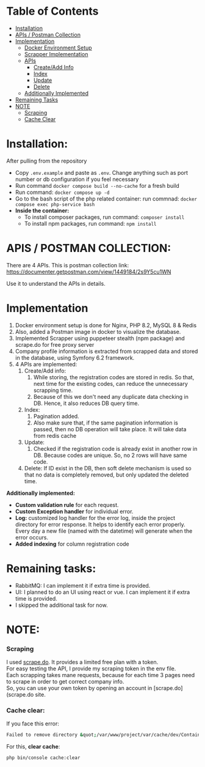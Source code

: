 # Table of Contents

- [Installation](#installation)
- [APIs / Postman Collection](#apis--postman-collection)
- [Implementation](#implementation)
   - [Docker Environment Setup](#docker-environment-setup)
   - [Scrapper Implementation](#scrapper-implementation)
   - [APIs](#apis)
      - [Create/Add Info](#createadd-info)
      - [Index](#index)
      - [Update](#update)
      - [Delete](#delete)
   - [Additionally Implemented](#additionally-implemented)
- [Remaining Tasks](#remaining-tasks)
- [NOTE](#note)
  - [Scraping](#scraping)
  - [Cache Clear](#cache-clear)


# Installation:
After pulling from the repository
- Copy `.env.example` and paste as `.env`. Change anything such as port number or db configuration if you feel necessary
- Run command `docker compose build --no-cache` for a fresh build
- Run command: `docker compose up -d`
- Go to the bash script of the php related container: run commnad: `docker compose exec php-service bash`
- **Inside the container:** 
  - To install composer packages, run command: `composer install`
  - To install npm packages, run command: `npm install`


# APIS / POSTMAN COLLECTION:
There are 4 APIs. This is postman collection link: https://documenter.getpostman.com/view/1449184/2s9Y5cu1WN 

Use it to understand the APIs in details.

# Implementation
1. Docker environment setup is done for Nginx, PHP 8.2, MySQL 8 & Redis
2. Also, added a Postman image in docker to visualize the database.
3. Implemented Scrapper using puppeteer stealth (npm package) and scrape.do for free proxy server
4. Company profile information is extracted from scrapped data and stored in the database, using  Symfony 6.2 framework.
5. 4 APIs are implemented: 
   1. Create/Add info: 
      1. While storing, the registration codes are stored in redis. So that, next time for the existing codes, can reduce the unnecessary scrapping time.
      2. Because of this we don't need any duplicate data checking in DB. Hence, it also reduces DB query time.
   2. Index: 
      1. Pagination added. 
      2. Also make sure that, if the same pagination information is passed, then no DB operation will take place. It will take data from redis cache
   3. Update:
      1. Checked if the registration code is already exist in another row in DB. Because codes are unique. So, no 2 rows will have same code.
   4. Delete: If ID exist in the DB, then soft delete mechanism is used so that no data is completely removed, but only updated the deleted time.

**Additionally implemented:**
- **Custom validation rule** for each request.
- **Custom Exception handler** for individual error.
- **Log:** customized log handler for the error log, inside the project directory for error response. It helps to identify each error properly. Every day a new file (named with the datetime) will generate when the error occurs.
- **Added indexing** for column registration code

# Remaining tasks:
- RabbitMQ: I can implement it if extra time is provided.
- UI: I planned to do an UI using react or vue. I can implement it if extra time is provided.
- I skipped the additional task for now.


# NOTE:

### Scraping
I used [scrape.do](scrape.do). It provides a limited free plan with a token. \
For easy testing the API, I provide my scraping token in the env file. \
Each scrapping takes mane requests, because for each time 3 pages need to scrape in order to get correct company info. \
So, you can use your own token by opening an account in [scrape.do](scrape.do site.


### Cache clear:
If you face this error:
```bash
Failed to remove directory &quot;/var/www/project/var/cache/dev/ContainerCWmhSbR&quot;: rmdir(/var/www/project/var/cache/dev/._Ed+): Directory not empty (500 Internal Server Error) 
```
For this, **clear cache**: 
```shell
php bin/console cache:clear
```

